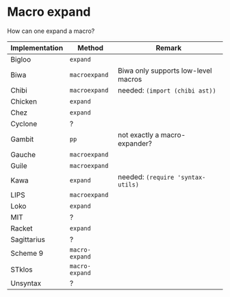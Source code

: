 # Macro expand

How can one expand a macro?

| Implementation | Method | Remark |
|---|---|---|
| Bigloo   | `expand`       | |
| Biwa     | `macroexpand`  | Biwa only supports low-level macros |
| Chibi    | `macroexpand`  | needed: `(import (chibi ast))` |
| Chicken  | `expand`       | |
| Chez     | `expand`       | |
| Cyclone  | ? | |
| Gambit   | `pp`           | not exactly a macro-expander? |
| Gauche   | `macroexpand`  | |
| Guile    | `macroexpand`  | |
| Kawa     | `expand`       | needed: `(require 'syntax-utils)` |
| LIPS     | `macroexpand`  | |
| Loko     | `expand` | |
| MIT      | ? | |
| Racket   | `expand` | |
| Sagittarius | ? | |
| Scheme 9 | `macro-expand` | |
| STklos   | `macro-expand` | |
| Unsyntax | ? | |
